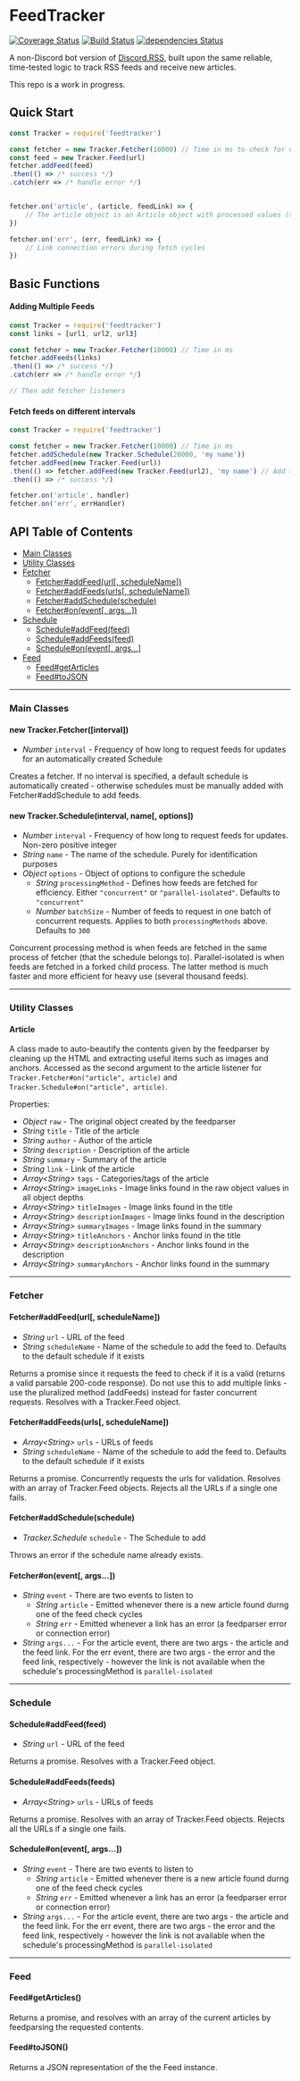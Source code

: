 # FeedTracker

[![Coverage Status](https://coveralls.io/repos/github/synzen/FeedWatch/badge.svg?branch=master)](https://coveralls.io/github/synzen/FeedWatch?branch=master) [![Build Status](https://travis-ci.org/synzen/FeedTracker.svg?branch=master)](https://travis-ci.org/synzen/FeedTracker) [![dependencies Status](https://david-dm.org/synzen/FeedWatch/status.svg)](https://david-dm.org/synzen/FeedWatch)

A non-Discord bot version of [Discord.RSS](https://github.com/synzen/Discord.RSS), built upon the same reliable, time-tested logic to track RSS feeds and receive new articles.

This repo is a work in progress.

## Quick Start
```js
const Tracker = require('feedtracker')

const fetcher = new Tracker.Fetcher(10000) // Time in ms to check for new articles
const feed = new Tracker.Feed(url)
fetcher.addFeed(feed)
.then(() => /* success */)
.catch(err => /* handle error */)


fetcher.on('article', (article, feedLink) => {
    // The article object is an Article object with processed values (that cleans up HTML/etc.). To get the raw article object, use article.raw.
})

fetcher.on('err', (err, feedLink) => {
    // Link connection errors during fetch cycles
})
```
## Basic Functions
#### Adding Multiple Feeds
```js
const Tracker = require('feedtracker')
const links = [url1, url2, url3]

const fetcher = new Tracker.Fetcher(10000) // Time in ms
fetcher.addFeeds(links)
.then(() => /* success */)
.catch(err => /* handle error */)

// Then add fetcher listeners

```

#### Fetch feeds on different intervals
```js
const Tracker = require('feedtracker')

const fetcher = new Tracker.Fetcher(10000) // Time in ms
fetcher.addSchedule(new Tracker.Schedule(20000, 'my name'))
fetcher.addFeed(new Tracker.Feed(url))
.then(() => fetcher.addFeed(new Tracker.Feed(url2), 'my name') // Add this feed to the new schedule. Omit the name for the default one)
.then(() => /* success */)

fetcher.on('article', handler)
fetcher.on('err', errHandler)

```
## API Table of Contents

* [Main Classes](#main-classes)
* [Utility Classes](#utility-classes)
* [Fetcher](#fetcher)
   * [Fetcher#addFeed(url[, scheduleName])](#fetcheraddfeedurl-schedulename)
   * [Fetcher#addFeeds(urls[, scheduleName])](#fetcheraddfeedsurls-schedulename)
   * [Fetcher#addSchedule(schedule)](#fetcheraddscheduleschedule)
   * [Fetcher#on(event[, args...])](#fetcheronevent-args)
* [Schedule](#schedule)
   * [Schedule#addFeed(feed)](#scheduleaddfeedfeed)
   * [Schedule#addFeeds(feed)](#scheduleaddfeedsfeeds)
   * [Schedule#on(event[, args...]](#scheduleonevent-args)
* [Feed](#feed)
   * [Feed#getArticles](#feedgetarticles)
   * [Feed#toJSON](#feedtojson)

***

### Main Classes

#### new Tracker.Fetcher([interval])
   * *Number* `interval` - Frequency of how long to request feeds for updates for an automatically created Schedule

Creates a fetcher. If no interval is specified, a default schedule is automatically created - otherwise schedules must be manually added with Fetcher#addSchedule to add feeds.

#### new Tracker.Schedule(interval, name[, options])
   * *Number* `interval` - Frequency of how long to request feeds for updates. Non-zero positive integer
   * *String* `name` - The name of the schedule. Purely for identification purposes
   * *Object* `options` - Object of options to configure the schedule
      * *String* `processingMethod` - Defines how feeds are fetched for efficiency. Either `"concurrent"` or `"parallel-isolated"`. Defaults to `"concurrent"`
      * *Number* `batchSize` - Number of feeds to request in one batch of concurrent requests. Applies to both `processingMethods` above. Defaults to `300`

Concurrent processing method is when feeds are fetched in the same process of fetcher (that the schedule belongs to). Parallel-isolated is when feeds are fetched in a forked child process. The latter method is much faster and more efficient for heavy use (several thousand feeds).

***

### Utility Classes

#### Article

A class made to auto-beautify the contents given by the feedparser by cleaning up the HTML and extracting useful items such as images and anchors. Accessed as the second argument to the article listener for `Tracker.Fetcher#on("article", article)` and `Tracker.Schedule#on("article", article)`.

Properties:
   * *Object* `raw` - The original object created by the feedparser
   * *String* `title` - Title of the article
   * *String* `author` - Author of the article
   * *String* `description` - Description of the article
   * *String* `summary` - Summary of the article
   * *String* `link` - Link of the article
   * *Array\<String\>* `tags` - Categories/tags of the article
   * *Array\<String\>* `imageLinks` - Image links found in the raw object values in all object depths
   * *Array\<String\>* `titleImages` - Image links found in the title
   * *Array\<String\>* `descriptionImages` - Image links found in the description
   * *Array\<String\>* `summaryImages` - Image links found in the summary
   * *Array\<String\>* `titleAnchors` - Anchor links found in the title
   * *Array\<String\>* `descriptionAnchors` - Anchor links found in the description
   * *Array\<String\>* `summaryAnchors` - Anchor links found in the summary

***

### Fetcher

#### Fetcher#addFeed(url[, scheduleName])
   * *String* `url` - URL of the feed
   * *String* `scheduleName` - Name of the schedule to add the feed to. Defaults to the default schedule if it exists

Returns a promise since it requests the feed to check if it is a valid (returns a valid parsable 200-code response). Do not use this to add multiple links - use the pluralized method (addFeeds) instead for faster concurrent requests. Resolves with a Tracker.Feed object.

#### Fetcher#addFeeds(urls[, scheduleName])
   * *Array\<String\>* `urls` - URLs of feeds
   * *String* `scheduleName` - Name of the schedule to add the feed to. Defaults to the default schedule if it exists

Returns a promise. Concurrently requests the urls for validation. Resolves with an array of Tracker.Feed objects. Rejects all the URLs if a single one fails.

#### Fetcher#addSchedule(schedule)
   * *Tracker.Schedule* `schedule` - The Schedule to add

Throws an error if the schedule name already exists.

#### Fetcher#on(event[, args...])
   * *String* `event` - There are two events to listen to
      * *String* `article` - Emitted whenever there is a new article found durng one of the feed check cycles
      * *String* `err` - Emitted whenever a link has an error (a feedparser error or connection error)
   * *String* `args...` - For the article event, there are two args - the article and the feed link. For the err event, there are two args - the error and the feed link, respectively - however the link is not available when the schedule's processingMethod is `parallel-isolated`

***

### Schedule

#### Schedule#addFeed(feed)
   * *String* `url` - URL of the feed

Returns a promise. Resolves with a Tracker.Feed object.

#### Schedule#addFeeds(feeds)
   * *Array\<String\>* `urls` - URLs of feeds

Returns a promise. Resolves with an array of Tracker.Feed objects. Rejects all the URLs if a single one fails.

#### Schedule#on(event[, args...])
   * *String* `event` - There are two events to listen to
      * *String* `article` - Emitted whenever there is a new article found durng one of the feed check cycles
      * *String* `err` - Emitted whenever a link has an error (a feedparser error or connection error)
   * *String* `args...` - For the article event, there are two args - the article and the feed link. For the err event, there are two args - the error and the feed link, respectively - however the link is not available when the schedule's processingMethod is `parallel-isolated`

***

### Feed

#### Feed#getArticles()

Returns a promise, and resolves with an array of the current articles by feedparsing the requested contents.

#### Feed#toJSON()

Returns a JSON representation of the the Feed instance.